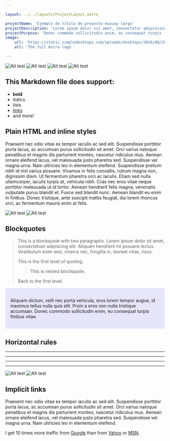 ```yaml
---

layout: ../../layouts/ProjectLayout.astro

projectName: 'Ejemplo de título de proyecto muuuuy largo'
projectDescription: 'Lorem ipsum dolor sit amet, consectetur adipiscing elit. Aliquam dictum, velit nec porta vehicula, eros lorem tempor augue, id maximus tellus nulla quis elit.'
projectPurpose: 'Donec commodo sollicitudin enim, eu consequat turpis finibus vitae. Nulla rutrum ante non ex viverra bibendum. Proin porta elementum pellentesque. Mauris id venenatis augue.'
image:
    url: 'https://static.simpledesktops.com/uploads/desktops/2016/08/28/Wind-Vector-resize.png'
    alt: 'The full Astro logo.'

---
```


![Alt test](../../images/placeholder-spread.png)
![Alt test](../../images/placeholder-spread.png)
![Alt test](../../images/placeholder-spread.png)
![Alt test](../../images/placeholder-spread.png)


<div class="content-right">

## This Markdown file does support:

- **bold**
- _italics._
- lists
- [links](#)
- and more!

## Plain HTML and inline styles

Praesent nec odio vitae ex tempor iaculis ac sed elit. Suspendisse porttitor porta lacus, ac accumsan purus sollicitudin sit amet. Orci varius natoque penatibus et magnis dis parturient montes, nascetur ridiculus mus. Aenean ornare eleifend lacus, vel malesuada justo pharetra sed. Suspendisse vel magna urna. Nam ultricies leo in elementum eleifend. Suspendisse pretium nibh id nisl varius posuere. Vivamus in felis convallis, rutrum magna non, dignissim diam. Ut fermentum pharetra orci ac iaculis. Etiam sed nulla ullamcorper, iaculis turpis at, vehicula nibh. Cras nec eros vitae neque porttitor malesuada ut id tortor. Aenean hendrerit felis magna, venenatis vulputate purus blandit et. Fusce sed blandit nunc. Aenean blandit eu enim in finibus. Donec tristique, ante suscipit mattis feugiat, dui lorem rhoncus orci, ac fermentum mauris enim at felis.

</div>

![Alt test](../../images/placeholder-spread.png)
![Alt test](../../images/placeholder-spread.png)


<div class="content-left">

## Blockquotes

> This is a blockquote with two paragraphs. Lorem ipsum dolor sit amet,
> consectetuer adipiscing elit. Aliquam hendrerit mi posuere lectus.
> Vestibulum enim wisi, viverra nec, fringilla in, laoreet vitae, risus.

> This is the first level of quoting.
>
> > This is nested blockquote.
>
> Back to the first level.
> 


<div style="padding: 1rem; background-color: lavender;">
    <p>Aliquam dictum, velit nec porta vehicula, eros lorem tempor augue, id maximus tellus nulla quis elit. Proin a eros non nulla tristique accumsan. Donec commodo sollicitudin enim, eu consequat turpis finibus vitae.</p>
</div>

## Horizontal rules

* * *

***

*****

- - -

</div>


![Alt test](../../images/placeholder-spread.png)
![Alt test](../../images/placeholder-spread.png)


<div class="content-center">

## Implicit links

Praesent nec odio vitae ex tempor iaculis ac sed elit. Suspendisse porttitor porta lacus, ac accumsan purus sollicitudin sit amet. Orci varius natoque penatibus et magnis dis parturient montes, nascetur ridiculus mus. Aenean ornare eleifend lacus, vel malesuada justo pharetra sed. Suspendisse vel magna urna. Nam ultricies leo in elementum eleifend.

I get 10 times more traffic from [Google][] than from
[Yahoo][] or [MSN][].

  [google]: http://google.com/        "Google"
  [yahoo]:  http://search.yahoo.com/  "Yahoo Search"
  [msn]:    http://search.msn.com/    "MSN Search"

</div>
